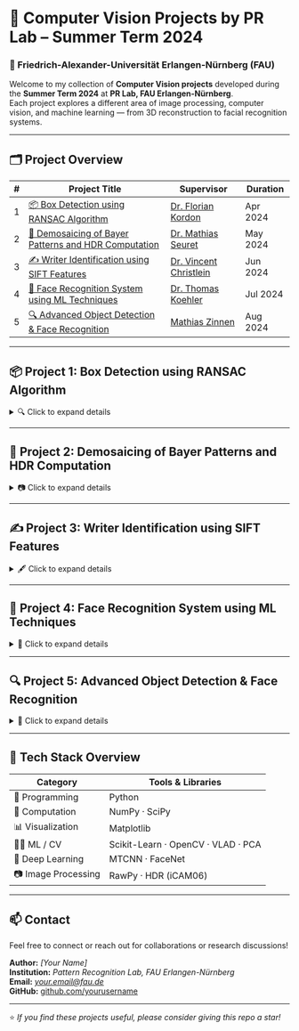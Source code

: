 # 🧠 Computer Vision Projects by PR Lab – Summer Term 2024

### 📍 Friedrich-Alexander-Universität Erlangen-Nürnberg (FAU)

Welcome to my collection of **Computer Vision projects** developed during the **Summer Term 2024** at **PR Lab, FAU Erlangen-Nürnberg**.  
Each project explores a different area of image processing, computer vision, and machine learning — from 3D reconstruction to facial recognition systems.

---

## 🗂️ Project Overview

| # | Project Title | Supervisor | Duration |
|:-:|----------------|-------------|-----------|
| 1 | [📦 Box Detection using RANSAC Algorithm](#-project-1-box-detection-using-ransac-algorithm) | [Dr. Florian Kordon](https://lme.tf.fau.de/person/kordon/) | Apr 2024 |
| 2 | [🎨 Demosaicing of Bayer Patterns and HDR Computation](#-project-2-demosaicing-of-bayer-patterns-and-hdr-computation) | [Dr. Mathias Seuret](https://lme.tf.fau.de/person/seuret/) | May 2024 |
| 3 | [✍️ Writer Identification using SIFT Features](#-project-3-writer-identification-using-sift-features) | [Dr. Vincent Christlein](https://lme.tf.fau.de/person/christlein/) | Jun 2024 |
| 4 | [👤 Face Recognition System using ML Techniques](#-project-4-face-recognition-system-using-ml-techniques) | [Dr. Thomas Koehler](https://ieeexplore.ieee.org/author/37268046800) | Jul 2024 |
| 5 | [🔍 Advanced Object Detection & Face Recognition](#-project-5-advanced-object-detection--face-recognition) | [Mathias Zinnen](https://lme.tf.fau.de/person/zinnen/) | Aug 2024 |

---

## 📦 Project 1: Box Detection using RANSAC Algorithm

<details>
<summary>🔍 Click to expand details</summary>

**Duration:** Apr 2024  
**Associated with:** FAU Erlangen-Nürnberg  

Developed an algorithm to detect and measure **box dimensions using Kinect depth data**.  
The pipeline includes:
- Data loading and preprocessing  
- **RANSAC-based plane detection**  
- Mask filtering and **corner detection**  
- 3D dimension estimation  

**Technologies:**  
`Python` · `NumPy` · `SciPy` · `Matplotlib` · `OpenCV` · `Scikit-Learn`

**Future Enhancements:**
- Handle multiple boxes simultaneously  
- Optimize runtime and memory usage  
- Extend to additional sensors  

**Supervisor:** [Dr. Florian Kordon](https://lme.tf.fau.de/person/kordon/)

</details>

---

## 🎨 Project 2: Demosaicing of Bayer Patterns and HDR Computation

<details>
<summary>📷 Click to expand details</summary>

**Duration:** May 2024  
**Associated with:** FAU Erlangen-Nürnberg  

Implemented a complete pipeline for **demosaicing Bayer patterns** and **HDR image processing**, inspired by Mathias Seuret’s exercises.

Key components:
- Bayer pattern interpretation  
- Demosaicing algorithms and color reconstruction  
- **HDR computation using iCAM06**  
- White balancing and luminosity enhancement  

**Technologies:**  
`Python` · `NumPy` · `RawPy` · `OpenCV`  

**Supervisor:** [Dr. Mathias Seuret](https://lme.tf.fau.de/person/seuret/)

</details>

---

## ✍️ Project 3: Writer Identification using SIFT Features

<details>
<summary>🖋️ Click to expand details</summary>

**Duration:** Jun 2024  
**Associated with:** FAU Erlangen-Nürnberg  

Developed a **writer identification system** using the ICDAR17 dataset.  
Integrated **Bag of Visual Words**, **VLAD encoding**, **PCA whitening**, and **SVM classification** for robust performance.

**Key Modules:**
- SIFT feature extraction (`OpenCV`)  
- MiniBatchKMeans for codebook generation  
- VLAD encoding + power normalization  
- LinearSVC for classification  

**Technologies:**  
`Python` · `NumPy` · `Scikit-Learn` · `OpenCV` · `VLAD` · `PCA`

**Supervisor:** [Dr. Vincent Christlein](https://lme.tf.fau.de/person/christlein/)

</details>

---

## 👤 Project 4: Face Recognition System using ML Techniques

<details>
<summary>🧩 Click to expand details</summary>

**Duration:** Jul 2024  
**Associated with:** FAU Erlangen-Nürnberg  

Developed a **face recognition and re-identification system** using both **supervised and unsupervised learning**.  

Key modules:
- Face detection and alignment via **MTCNN**  
- Feature extraction using **FaceNet**  
- Classification using **k-NN (closed-set & open-set)**  
- Clustering with **k-Means** for unsupervised recognition  
- Evaluation via **DIR curves**  

**Advanced Additions:**
- Single and Multi Pseudo Label (SPL/MPL) methods for open-set recognition  

**Technologies:**  
`Python` · `NumPy` · `SciPy` · `Scikit-Learn` · `MTCNN`

**Supervisor:** [Dr. Thomas Koehler](https://ieeexplore.ieee.org/author/37268046800)

</details>

---

## 🔍 Project 5: Advanced Object Detection & Face Recognition

<details>
<summary>🚀 Click to expand details</summary>

**Duration:** Aug 2024  
**Associated with:** FAU Erlangen-Nürnberg  

Built a **hybrid system** combining **object detection (Selective Search)** and **face recognition (MTCNN + FaceNet)**.  
Implemented **open-set recognition** with pseudo-labeling to improve generalization and robustness.

**Core Features:**
- Region proposal via **Selective Search**  
- **MTCNN-based** face detection and alignment  
- **FaceNet embeddings** + `k-NN` for classification  
- **DIR curve evaluation** for performance metrics  

**Technologies:**  
`Python` · `NumPy` · `Scikit-Learn` · `OpenCV` · `Deep Learning`  

**Supervisor:** [Mathias Zinnen](https://lme.tf.fau.de/person/zinnen/)

</details>

---

## 🧰 Tech Stack Overview

| Category | Tools & Libraries |
|-----------|-------------------|
| 🧠 Programming | Python |
| 🧮 Computation | NumPy · SciPy |
| 📊 Visualization | Matplotlib |
| 🧑‍💻 ML / CV | Scikit-Learn · OpenCV · VLAD · PCA |
| 🤖 Deep Learning | MTCNN · FaceNet |
| 📷 Image Processing | RawPy · HDR (iCAM06) |

---

## 📫 Contact

Feel free to connect or reach out for collaborations or research discussions!

**Author:** *[Your Name]*  
**Institution:** *Pattern Recognition Lab, FAU Erlangen-Nürnberg*  
**Email:** *your.email@fau.de*  
**GitHub:** [github.com/yourusername](https://github.com/yourusername)

---

⭐ *If you find these projects useful, please consider giving this repo a star!*
